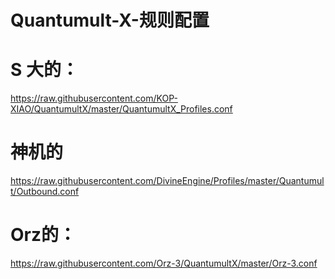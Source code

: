 # Quantumult-X-规则配置
# S 大的：
https://raw.githubusercontent.com/KOP-XIAO/QuantumultX/master/QuantumultX_Profiles.conf

# 神机的
https://raw.githubusercontent.com/DivineEngine/Profiles/master/Quantumult/Outbound.conf

# Orz的：
https://raw.githubusercontent.com/Orz-3/QuantumultX/master/Orz-3.conf

